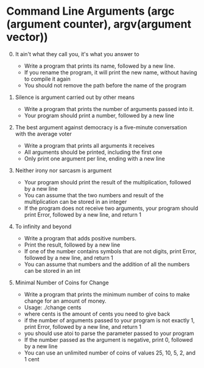# Command Line Arguments (argc (argument counter), argv(argument vector))

0. It ain't what they call you, it's what you answer to
   * Write a program that prints its name, followed by a new line.
   * If you rename the program, it will print the new name, without having to compile it again
   * You should not remove the path before the name of the program

1. Silence is argument carried out by other means
   * Write a program that prints the number of arguments passed into it.
   * Your program should print a number, followed by a new line

2. The best argument against democracy is a five-minute conversation with the average voter
   * Write a program that prints all arguments it receives
   * All arguments should be printed, including the first one
   * Only print one argument per line, ending with a new line

3. Neither irony nor sarcasm is argument
   * Your program should print the result of the multiplication, followed by a new line
   * You can assume that the two numbers and result of the multiplication can be stored in an integer
   * If the program does not receive two arguments, your program should print Error, followed by a new line, and return 1

4. To infinity and beyond
   * Write a program that adds positive numbers.
   * Print the result, followed by a new line
   * If one of the number contains symbols that are not digits, print Error, followed by a new line, and return 1
   * You can assume that numbers and the addition of all the numbers can be stored in an int

5. Minimal Number of Coins for Change
   * Write a program that prints the minimum number of coins to make change for an amount of money.
   * Usage: ./change cents
   * where cents is the amount of cents you need to give back
   * if the number of arguments passed to your program is not exactly 1, print Error, followed by a new line, and return 1
   * you should use atoi to parse the parameter passed to your program
   * If the number passed as the argument is negative, print 0, followed by a new line
   * You can use an unlimited number of coins of values 25, 10, 5, 2, and 1 cent

